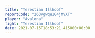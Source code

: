```yaml
---
title: "Terestian Illhoof"
reportCode: "263vgwqW1G4jMVXT"
player: "Avalona"
fight: "Terestian Illhoof"
date: 2021-07-15T18:53:21.415000+00:00
---
```

